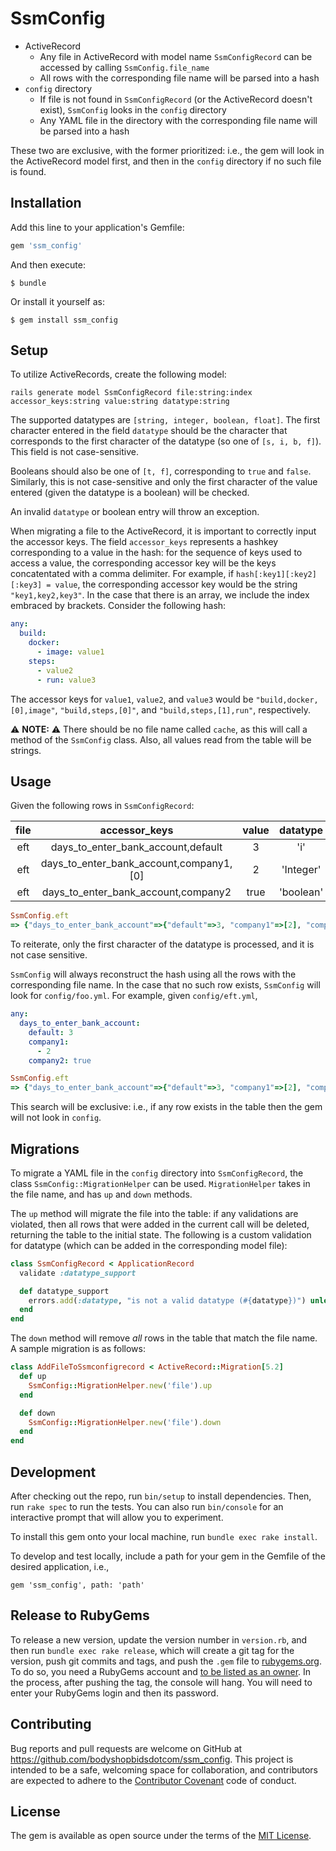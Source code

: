 # SsmConfig

* ActiveRecord
  - Any file in ActiveRecord with model name `SsmConfigRecord` can be accessed by calling `SsmConfig.file_name`
  - All rows with the corresponding file name will be parsed into a hash
* `config` directory 
  - If file is not found in `SsmConfigRecord` (or the ActiveRecord doesn't exist), `SsmConfig` looks in the `config` directory
  - Any YAML file in the directory with the corresponding file name will be parsed into a hash

These two are exclusive, with the former prioritized: i.e., the gem will look in the ActiveRecord model first, and then in the `config` directory if no such file is found.
## Installation

Add this line to your application's Gemfile:

```ruby
gem 'ssm_config'
```

And then execute:

    $ bundle

Or install it yourself as:

    $ gem install ssm_config

## Setup

To utilize ActiveRecords, create the following model:
```
rails generate model SsmConfigRecord file:string:index accessor_keys:string value:string datatype:string
```

The supported datatypes are `[string, integer, boolean, float]`. The first character entered in the field `datatype` should be the character that corresponds to the first character of the datatype (so one of `[s, i, b, f]`). This field is not case-sensitive. 

Booleans should also be one of `[t, f]`, corresponding to `true` and `false`. Similarly, this is not case-sensitive and only the first character of the value entered (given the datatype is a boolean) will be checked.

An invalid `datatype` or boolean entry will throw an exception.

When migrating a file to the ActiveRecord, it is important to correctly input the accessor keys. The field `accessor_keys` represents a hashkey corresponding to a value in the hash: for the sequence of keys used to access a value, the corresponding accessor key will be the keys concatentated with a comma delimiter. For example, if `hash[:key1][:key2][:key3] = value`, the corresponding accessor key would be the string `"key1,key2,key3"`. In the case that there is an array, we include the index embraced by brackets. Consider the following hash:

```yml
any:
  build:
    docker:
      - image: value1
    steps:
      - value2
      - run: value3
```
The accessor keys for `value1`, `value2`, and `value3` would be `"build,docker,[0],image"`, `"build,steps,[0]"`, and `"build,steps,[1],run"`, respectively.

⚠️ **NOTE:** ⚠️ There should be no file name called `cache`, as this will call a method of the `SsmConfig` class. Also, all values read from the table will be strings.
## Usage

Given the following rows in `SsmConfigRecord`:

| file | accessor_keys | value | datatype |
| :---: | :------------: | :---: | :---: |
| eft | days_to_enter_bank_account,default | 3 | 'i' |
| eft | days_to_enter_bank_account,company1,[0] | 2 | 'Integer'
| eft | days_to_enter_bank_account,company2 | true| 'boolean'

```ruby
SsmConfig.eft
=> {"days_to_enter_bank_account"=>{"default"=>3, "company1"=>[2], "company2"=>true}}
```
To reiterate, only the first character of the datatype is processed, and it is not case sensitive.

`SsmConfig` will always reconstruct the hash using all the rows with the corresponding file name. In the case that no such row exists, `SsmConfig` will look for `config/foo.yml`. For example, given `config/eft.yml`,

```yml
any:
  days_to_enter_bank_account:
    default: 3
    company1:
      - 2
    company2: true
```
```ruby
SsmConfig.eft
=> {"days_to_enter_bank_account"=>{"default"=>3, "company1"=>[2], "company2"=>true}}
```
This search will be exclusive: i.e., if any row exists in the table then the gem will not look in `config`.

## Migrations

To migrate a YAML file in the `config` directory into `SsmConfigRecord`, the class `SsmConfig::MigrationHelper` can be used. `MigrationHelper` takes in the file name, and has `up` and `down` methods.

The `up` method will migrate the file into the table: if any validations are violated, then all rows that were added in the current call will be deleted, returning the table to the initial state. The following is a custom validation for datatype (which can be added in the corresponding model file):

```ruby
class SsmConfigRecord < ApplicationRecord
  validate :datatype_support

  def datatype_support
    errors.add(:datatype, "is not a valid datatype (#{datatype})") unless SsmConfig::SsmStorage::Db::VALID_DATATYPES.include? datatype.downcase[0]
  end
end
```


The `down` method will remove _all_ rows in the table that match the file name. A sample migration is as follows:

```ruby
class AddFileToSsmconfigrecord < ActiveRecord::Migration[5.2]
  def up
    SsmConfig::MigrationHelper.new('file').up
  end

  def down
    SsmConfig::MigrationHelper.new('file').down
  end
end
```

## Development

After checking out the repo, run `bin/setup` to install dependencies. Then, run `rake spec` to run the tests. You can also run `bin/console` for an interactive prompt that will allow you to experiment.

To install this gem onto your local machine, run `bundle exec rake install`.

To develop and test locally, include a path for your gem in the Gemfile of the desired application, i.e.,
```
gem 'ssm_config', path: 'path'
```

## Release to RubyGems

To release a new version, update the version number in `version.rb`, and then run `bundle exec rake release`, which will create a git tag for the version, push git commits and tags, and push the `.gem` file to [rubygems.org](https://rubygems.org).
To do so, you need a RubyGems account and [to be listed as an owner](https://rubygems.org/gems/ssm_config/owners).
In the process, after pushing the tag, the console will hang. You will need to enter your RubyGems login and then its password.

## Contributing

Bug reports and pull requests are welcome on GitHub at https://github.com/bodyshopbidsdotcom/ssm_config. This project is intended to be a safe, welcoming space for collaboration, and contributors are expected to adhere to the [Contributor Covenant](http://contributor-covenant.org) code of conduct.


## License

The gem is available as open source under the terms of the [MIT License](http://opensource.org/licenses/MIT).

